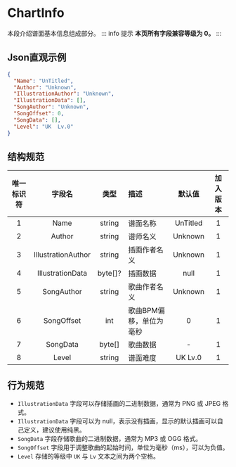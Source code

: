﻿# ChartInfo

本段介绍谱面基本信息组成部分。
::: info 提示
**本页所有字段兼容等级为 0。**
:::

## Json直观示例

```json
{
  "Name": "UnTitled",
  "Author": "Unknown",
  "IllustrationAuthor": "Unknown",
  "IllustrationData": [],
  "SongAuthor": "Unknown",
  "SongOffset": 0,
  "SongData": [],
  "Level": "UK  Lv.0"
}
```

## 结构规范

| 唯一标识符 |        字段名         |   类型    | 描述            |   默认值    | 加入版本 |
|:-----:|:------------------:|:-------:|:--------------|:--------:|:----:|
|   1   |        Name        | string  | 谱面名称          | UnTitled |  1   |
|   2   |       Author       | string  | 谱师名义          | Unknown  |  1   |
|   3   | IllustrationAuthor | string  | 插画作者名义        | Unknown  |  1   |
|   4   |  IllustrationData  | byte[]? | 插画数据          |   null   |  1   |
|   5   |     SongAuthor     | string  | 歌曲作者名义        | Unknown  |  1   |
|   6   |     SongOffset     |   int   | 歌曲BPM偏移，单位为毫秒 |    0     |  1   |
|   7   |      SongData      | byte[]  | 歌曲数据          |    -     |  1   |
|   8   |       Level        | string  | 谱面难度          | UK  Lv.0 |  1   |

## 行为规范

- `IllustrationData` 字段可以存储插画的二进制数据，通常为 PNG 或 JPEG 格式。
- `IllustrationData` 字段可以为 null，表示没有插画，显示的默认插画可以自己定义，建议使用纯黑。
- `SongData` 字段存储歌曲的二进制数据，通常为 MP3 或 OGG 格式。
- `SongOffset` 字段用于调整歌曲的起始时间，单位为毫秒（ms），可以为负值。
- `Level` 存储的等级中 `UK` 与 `Lv` 文本之间为两个空格。